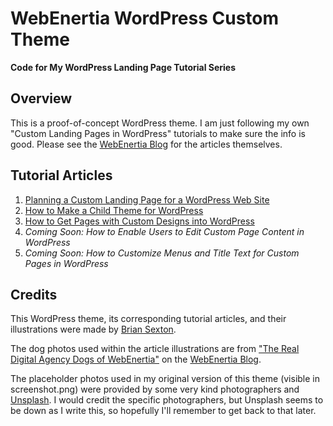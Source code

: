 # WebEnertia WordPress Custom Theme

**Code for My WordPress Landing Page Tutorial Series**

## Overview

This is a proof-of-concept WordPress theme. I am just following my own "Custom Landing Pages in WordPress" tutorials to make sure the info is good. Please see the [WebEnertia Blog](https://webenertia.com/blog/) for the articles themselves.

## Tutorial Articles

1. [Planning a Custom Landing Page for a WordPress Web Site](https://www.webenertia.com/blog/planning-custom-landing-pages-wordpress/ "WebEnertia | Blog » Custom Landing Pages in WordPress How-to Series, Part 1")
2. [How to Make a Child Theme for WordPress](https://www.webenertia.com/blog/custom-landing-pages-wordpress-series-part-2/ "WebEnertia | Blog » Custom Landing Pages in WordPress How-to Series, Part 2")
3. [How to Get Pages with Custom Designs into WordPress](https://www.webenertia.com/blog/custom-landing-pages-in-wordpress-how-to-series-part-3/ "WebEnertia | Blog » Custom Landing Pages in WordPress How-to Series, Part 3")
4. _Coming Soon: How to Enable Users to Edit Custom Page Content in WordPress_
5. _Coming Soon: How to Customize Menus and Title Text for Custom Pages in WordPress_

## Credits

This WordPress theme, its corresponding tutorial articles, and their illustrations were made by [Brian Sexton](https://briansexton.com/).

The dog photos used within the article illustrations are from ["The Real Digital Agency Dogs of WebEnertia"](https://www.webenertia.com/blog/real-agency-dogs-of-webenertia/ "WebEnertia | Blog » The Real Digital Agency Dogs of WebEnertia.") on the [WebEnertia Blog](https://webenertia.com/blog/).

The placeholder photos used in my original version of this theme (visible in screenshot.png) were provided by some very kind photographers and [Unsplash](https://unsplash.com/). I would credit the specific photographers, but Unsplash seems to be down as I write this, so hopefully I'll remember to get back to that later.